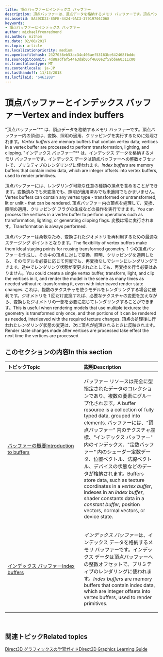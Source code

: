 ```yaml
---
title: 頂点バッファーとインデックス バッファー
description: 頂点バッファーは、頂点データを格納するメモリ バッファーです。頂点バッファー内の頂点は、変換、照明の適用、クリッピングを実行するために処理されます。
ms.assetid: 8A39CD23-85FB-4424-9AC3-37919704CD68
keywords:
- 頂点バッファーとインデックス バッファー
author: michaelfromredmond
ms.author: mithom
ms.date: 02/08/2017
ms.topic: article
ms.localizationpriority: medium
ms.openlocfilehash: 2327036eb53ac34c406aef53163be642468fbddc
ms.sourcegitcommit: 4d88adfaf544a3dab05f4660e2f59bbe60311c00
ms.translationtype: MT
ms.contentlocale: ja-JP
ms.lasthandoff: 11/13/2018
ms.locfileid: "6463208"
---
```

# <a name="vertex-and-index-buffers"></a><span data-ttu-id="f943f-104">頂点バッファーとインデックス バッファー</span><span class="sxs-lookup"><span data-stu-id="f943f-104">Vertex and index buffers</span></span>


<span data-ttu-id="f943f-105">"頂点バッファー"\*\* は、頂点データを格納するメモリ バッファーです。頂点バッファー内の頂点は、変換、照明の適用、クリッピングを実行するために処理されます。</span><span class="sxs-lookup"><span data-stu-id="f943f-105">*Vertex buffers* are memory buffers that contain vertex data; vertices in a vertex buffer are processed to perform transformation, lighting, and clipping.</span></span> <span data-ttu-id="f943f-106">"インデックス バッファー"\*\* は、インデックス データを格納するメモリ バッファーです。インデックス データは頂点バッファーへの整数オフセットで、プリミティブのレンダリングに使われます。</span><span class="sxs-lookup"><span data-stu-id="f943f-106">*Index buffers* are memory buffers that contain index data, which are integer offsets into vertex buffers, used to render primitives.</span></span>

<span data-ttu-id="f943f-107">頂点バッファーには、レンダリング可能な任意の種類の頂点を含めることができます。変換済みでも未変換でも、照明が適用済みでも未適用でもかまいません。</span><span class="sxs-lookup"><span data-stu-id="f943f-107">Vertex buffers can contain any vertex type - transformed or untransformed, lit or unlit - that can be rendered.</span></span> <span data-ttu-id="f943f-108">頂点バッファー内の頂点を処理して、変換、照明の適用、クリッピング フラグの生成などの操作を実行できます。</span><span class="sxs-lookup"><span data-stu-id="f943f-108">You can process the vertices in a vertex buffer to perform operations such as transformation, lighting, or generating clipping flags.</span></span> <span data-ttu-id="f943f-109">変換は常に実行されます。</span><span class="sxs-lookup"><span data-stu-id="f943f-109">Transformation is always performed.</span></span>

<span data-ttu-id="f943f-110">頂点バッファーは柔軟なため、変換されたジオメトリを再利用するための最適なステージング ポイントとなります。</span><span class="sxs-lookup"><span data-stu-id="f943f-110">The flexibility of vertex buffers make them ideal staging points for reusing transformed geometry.</span></span> <span data-ttu-id="f943f-111">1 つの頂点バッファーを作成し、その中の頂点に対して変換、照明、クリッピングを適用したら、そのモデルを必要に応じて何度でも、再変換なしでシーンにレンダリングできます。途中でレンダリング状態が変更されたとしても、再変換を行う必要はありません。</span><span class="sxs-lookup"><span data-stu-id="f943f-111">You could create a single vertex buffer, transform, light, and clip the vertices in it, and render the model in the scene as many times as needed without re-transforming it, even with interleaved render state changes.</span></span> <span data-ttu-id="f943f-112">これは、複数のテクスチャを使うモデルをレンダリングする場合に便利です。ジオメトリを 1 回だけ変換すれば、必要なテクスチャの変更を加えながら、変換したジオメトリの一部を必要に応じてレンダリングすることができます。</span><span class="sxs-lookup"><span data-stu-id="f943f-112">This is useful when rendering models that use multiple textures: the geometry is transformed only once, and then portions of it can be rendered as needed, interleaved with the required texture changes.</span></span> <span data-ttu-id="f943f-113">頂点の処理後に行われたレンダリング状態の変更は、次に頂点が処理されるときに反映されます。</span><span class="sxs-lookup"><span data-stu-id="f943f-113">Render state changes made after vertices are processed take effect the next time the vertices are processed.</span></span>

## <a name="span-idin-this-sectionspanin-this-section"></a><span data-ttu-id="f943f-114"><span id="in-this-section"></span>このセクションの内容</span><span class="sxs-lookup"><span data-stu-id="f943f-114"><span id="in-this-section"></span>In this section</span></span>


<table>
<colgroup>
<col width="50%" />
<col width="50%" />
</colgroup>
<thead>
<tr class="header">
<th align="left"><span data-ttu-id="f943f-115">トピック</span><span class="sxs-lookup"><span data-stu-id="f943f-115">Topic</span></span></th>
<th align="left"><span data-ttu-id="f943f-116">説明</span><span class="sxs-lookup"><span data-stu-id="f943f-116">Description</span></span></th>
</tr>
</thead>
<tbody>
<tr class="odd">
<td align="left"><p><a href="introduction-to-buffers.md"><span data-ttu-id="f943f-117">バッファーの概要</span><span class="sxs-lookup"><span data-stu-id="f943f-117">Introduction to buffers</span></span></a></p></td>
<td align="left"><p><span data-ttu-id="f943f-118">バッファー リソースは完全に型指定されたデータのコレクションであり、複数の要素にグループ化されます。</span><span class="sxs-lookup"><span data-stu-id="f943f-118">A buffer resource is a collection of fully typed data, grouped into elements.</span></span> <span data-ttu-id="f943f-119">バッファーには、"頂点バッファー"<em></em> 内のテクスチャ座標、"インデックス バッファー"<em></em> 内のインデックス、"定数バッファー"<em></em> 内のシェーダー定数データ、位置ベクトル、法線ベクトル、デバイスの状態などのデータが格納されます。</span><span class="sxs-lookup"><span data-stu-id="f943f-119">Buffers store data, such as texture coordinates in a <em>vertex buffer</em>, indexes in an <em>index buffer</em>, shader constants data in a <em>constant buffer</em>, position vectors, normal vectors, or device state.</span></span></p></td>
</tr>
<tr class="even">
<td align="left"><p><a href="index-buffers.md"><span data-ttu-id="f943f-120">インデックス バッファー</span><span class="sxs-lookup"><span data-stu-id="f943f-120">Index buffers</span></span></a></p></td>
<td align="left"><p><span data-ttu-id="f943f-121"><em>インデックス バッファー</em>は、インデックス データを格納するメモリ バッファーです。インデックス データは頂点バッファーへの整数オフセットで、プリミティブのレンダリングに使われます。</span><span class="sxs-lookup"><span data-stu-id="f943f-121"><em>Index buffers</em> are memory buffers that contain index data, which are integer offsets into vertex buffers, used to render primitives.</span></span></p></td>
</tr>
</tbody>
</table>

 

## <a name="span-idrelated-topicsspanrelated-topics"></a><span data-ttu-id="f943f-122"><span id="related-topics"></span>関連トピック</span><span class="sxs-lookup"><span data-stu-id="f943f-122"><span id="related-topics"></span>Related topics</span></span>


[<span data-ttu-id="f943f-123">Direct3D グラフィックスの学習ガイド</span><span class="sxs-lookup"><span data-stu-id="f943f-123">Direct3D Graphics Learning Guide</span></span>](index.md)

 

 




